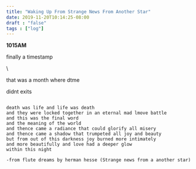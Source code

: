```yaml
---
title: "Waking Up From Strange News From Another Star"
date: 2019-11-20T10:14:25-08:00
draft : "false"
tags : ["log"]
---
```


**1015AM**

finally a timestamp

\\

that was a month where dtme

didnt exits

````

death was life and life was death
and they were locked together in an eternal mad lmove battle
and this was the final word
and the meaning of the world
and thence came a radiance that could glorify all misery
and thence came a shadow that trumpeted all joy and beauty
but from out of this darkness joy burned more intimately
and more beautifully and love had a deeper glow
within this night

-from flute dreams by herman hesse (Strange news from a another star)

````

<!-- **1304 (before)**

literally moms telling me to leave cause I said calm down once

dad is asking me to stay here and hang out with him but it's impossible

she's too stressed telling me I'm not helping  

please help please help

me and helen already cried  

please please please just bring everyone over again I can't do it myself


**1304 (now)**

jumped on trampoline 200 bounces just finished helping dad poop in the komodo that arrived 4 days late or something. || helen's a goddess and todays the day her dad died about 8 years ago today. I'm trying to be healthy and nonargumentative she whispered the new lines in the screenplay
```
(It doesn't matter x2
let it go x2)x2
```

From Whappy kill Phillup

___  -->
